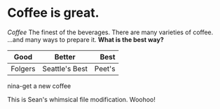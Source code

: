 # Coffee is great.

*Coffee*
The finest of the beverages. 
There are many varieties of coffee. 
...and many ways to prepare it. 
**What is the best way?**

| Good | Better | Best | 
|------|:------:|-----:|
| Folgers | Seattle's Best | Peet's |  



nina-get a new coffee

This is Sean's whimsical file modification. Woohoo! 


